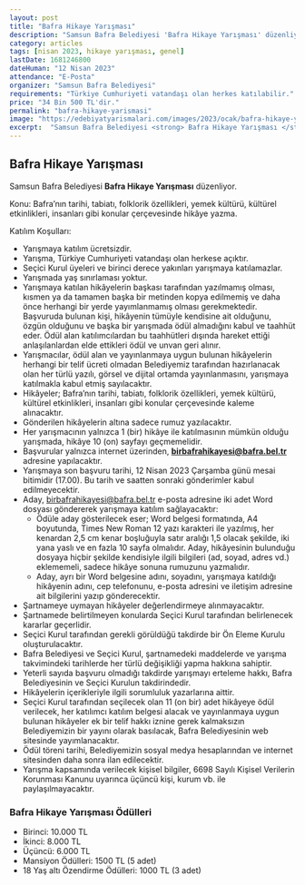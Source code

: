 ```yaml
---
layout: post
title: "Bafra Hikaye Yarışması"
description: "Samsun Bafra Belediyesi 'Bafra Hikaye Yarışması' düzenliyor."
category: articles
tags: [nisan 2023, hikaye yarışması, genel]
lastDate: 1681246800
dateHuman: "12 Nisan 2023"
attendance: "E-Posta"
organizer: "Samsun Bafra Belediyesi"
requirements: "Türkiye Cumhuriyeti vatandaşı olan herkes katılabilir."
price: "34 Bin 500 TL'dir."
permalink: "bafra-hikaye-yarismasi"
image: "https://edebiyatyarismalari.com/images/2023/ocak/bafra-hikaye-yarismasi.jpg"
excerpt:  "Samsun Bafra Belediyesi <strong> Bafra Hikaye Yarışması </strong> düzenliyor."
---
```


## Bafra Hikaye Yarışması
Samsun Bafra Belediyesi **Bafra Hikaye Yarışması** düzenliyor.  

Konu: Bafra’nın tarihi, tabiatı, folklorik özellikleri, yemek kültürü, kültürel etkinlikleri, insanları gibi konular çerçevesinde hikâye yazma.

Katılım Koşulları:
- Yarışmaya katılım ücretsizdir.
- Yarışma, Türkiye Cumhuriyeti vatandaşı olan herkese açıktır.
- Seçici Kurul üyeleri ve birinci derece yakınları yarışmaya katılamazlar.
- Yarışmada yaş sınırlaması yoktur. 
- Yarışmaya katılan hikâyelerin başkası tarafından yazılmamış olması, kısmen ya da tamamen başka bir metinden kopya edilmemiş ve daha önce herhangi bir yerde yayımlanmamış olması gerekmektedir. Başvuruda bulunan kişi, hikâyenin tümüyle kendisine ait olduğunu, özgün olduğunu ve başka bir yarışmada ödül almadığını kabul ve taahhüt eder. Ödül alan katılımcılardan bu taahhütleri dışında hareket ettiği anlaşılanlardan elde ettikleri ödül ve unvan geri alınır.
- Yarışmacılar, ödül alan ve yayınlanmaya uygun bulunan hikâyelerin herhangi bir telif ücreti olmadan Belediyemiz tarafından hazırlanacak olan her türlü yazılı, görsel ve dijital ortamda yayınlanmasını, yarışmaya katılmakla kabul etmiş sayılacaktır.
- Hikâyeler; Bafra’nın tarihi, tabiatı, folklorik özellikleri, yemek kültürü, kültürel etkinlikleri, insanları gibi konular çerçevesinde kaleme alınacaktır.
- Gönderilen hikâyelerin altına sadece rumuz yazılacaktır.
- Her yarışmacının yalnızca 1 (bir) hikâye ile katılmasının mümkün olduğu yarışmada, hikâye 10 (on) sayfayı geçmemelidir. 
- Başvurular yalnızca internet üzerinden, **birbafrahikayesi@bafra.bel.tr** adresine yapılacaktır. 
- Yarışmaya son başvuru tarihi, 12 Nisan 2023 Çarşamba günü mesai bitimidir (17.00). Bu tarih ve saatten sonraki gönderimler kabul edilmeyecektir.
- Aday, birbafrahikayesi@bafra.bel.tr e-posta adresine iki adet Word dosyası göndererek yarışmaya katılım sağlayacaktır:
    - Ödüle aday gösterilecek eser; Word belgesi formatında, A4 boyutunda, Times New Roman 12 yazı karakteri ile yazılmış, her kenardan 2,5 cm kenar boşluğuyla satır aralığı 1,5 olacak şekilde, iki yana yaslı ve en fazla 10 sayfa olmalıdır. Aday, hikâyesinin bulunduğu dosyaya hiçbir şekilde kendisiyle ilgili bilgileri (ad, soyad, adres vd.) eklememeli, sadece hikâye sonuna rumuzunu yazmalıdır.
    - Aday, ayrı bir Word belgesine adını, soyadını, yarışmaya katıldığı hikâyenin adını, cep telefonunu, e-posta adresini ve iletişim adresine ait bilgilerini yazıp gönderecektir.
- Şartnameye uymayan hikâyeler değerlendirmeye alınmayacaktır. 
- Şartnamede belirtilmeyen konularda Seçici Kurul tarafından belirlenecek kararlar geçerlidir. 
- Seçici Kurul tarafından gerekli görüldüğü takdirde bir Ön Eleme Kurulu oluşturulacaktır.
- Bafra Belediyesi ve Seçici Kurul, şartnamedeki maddelerde ve yarışma takvimindeki tarihlerde her türlü değişikliği yapma hakkına sahiptir. 
- Yeterli sayıda başvuru olmadığı takdirde yarışmayı erteleme hakkı, Bafra Belediyesinin ve Seçici Kurulun takdirindedir.
- Hikâyelerin içerikleriyle ilgili sorumluluk yazarlarına aittir. 
- Seçici Kurul tarafından seçilecek olan 11 (on bir) adet hikâyeye ödül verilecek, her katılımcı katılım belgesi alacak ve yayınlanmaya uygun bulunan hikâyeler ek bir telif hakkı iznine gerek kalmaksızın Belediyemizin bir yayını olarak basılacak, Bafra Belediyesinin web sitesinde yayımlanacaktır.
- Ödül töreni tarihi, Belediyemizin sosyal medya hesaplarından ve internet sitesinden daha sonra ilan edilecektir.
- Yarışma kapsamında verilecek kişisel bilgiler, 6698 Sayılı Kişisel Verilerin Korunması Kanunu uyarınca üçüncü kişi, kurum vb. ile paylaşılmayacaktır.


### Bafra Hikaye Yarışması Ödülleri
- Birinci: 10.000 TL
- İkinci: 8.000 TL
- Üçüncü: 6.000 TL
- Mansiyon Ödülleri: 1500 TL (5 adet)
- 18 Yaş altı Özendirme Ödülleri: 1000 TL (3 adet)